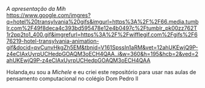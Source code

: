 *A apresentação da Mih*  
https://www.google.com/imgres?q=hotel%20transylvania%20gifs&imgurl=https%3A%2F%2F66.media.tumblr.com%2F49f8deca4c393bd595478e12e4b0497c%2Ftumblr_pk00zz762T1r2pp2to1_400.gif&imgrefurl=https%3A%2F%2Fwifflegif.com%2Fgifs%2F676219-hotel-transylvania-animation-gif&docid=pvCunvHkgZh5EM&tbnid=V161SpssIn1aRM&vet=12ahUKEwjQ9P-z4eCIAxUyrpUCHedpGOAQM3oECH4QAA..i&w=360&h=195&hcb=2&ved=2ahUKEwjQ9P-z4eCIAxUyrpUCHedpGOAQM3oECH4QAA

   Holanda,eu sou a *Michele* e eu criei este repositório para usar nas aulas de pensamento computacional no colégio Dom Pedro ll
   
